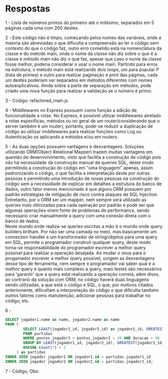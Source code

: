 # Respostas

1 - Lista de números primos do primeiro até o milésimo, separados em 5 páginas cada uma com 200 destes.

2 - Este código não é limpo, começando pelos nomes das variáveis, onde a maioria são abreviadas o que dificulta a compreensão ao ler o código sem contexto do que o código faz, outro erro cometido está na nomenclatura da classe e do método main, onde o nome da classe não diz sobre o que é a classe e método main não diz o que faz, apesar que caso o nome da classe fosse melhor, poderia considerar o usar o nome main. Partindo para erros na estrutura, o método main está realizando dois loops, um para popular P (lista de primes) e outro para realizar paginação e print das páginas, cada um destes poderiam ser separados em métodos diferentes com nomes autoexplicativos. Ainda sobre a parte de separação em métodos, pode criado uma nova função para realizar a validação se o número é primo.

3 - Código: refactored_main.js

4 - Middlewares no Express possuem como função a adição de funcionalidade a rotas. No Express, é possível utilizar middlewares atrelado a rotas específicas, métodos ou no geral de um router(considerando que o server também é um router), portanto, pode-se reduzir a duplicação de código ao utilizar middlewares para realizar funções como Log ou Autenticação os aplicando a métodos e/ou em routers.

5 - As duas opções possuem vantagens e desvantagens. Soluções utilizando ORM(Object Relational Mapper) trazem muitas vantagens em questão de desenvolvimento, visto que facilita a construção de código pois não há necessidade da construção manual de queries SQL, deste modo permitindo a construção do código em "uma linguagem" apenas, assim padronizando o código, o que facilita a interpretação deste por outras pessoas e permitindo uma introdução de novas pessoas na construção do código sem a necessidade de explicar em detalhes a estrutura do banco de dados, outro fator menos mencionado é que alguns ORM possuem por padrão estratégias de mitigação de risco contra ataques de SQL Injection. Entretanto, por o ORM ser um mapper, nem sempre será utilizado as queries mais otimizadas para cada operação por padrão e pode ser que algumas operações virem fonte de problemas de performance, sendo necessario criar manualmente a query com uma conexão direta com o banco de dados.\
Neste mundo onde realiza-se queries escritas a mão é o mundo onde query builders brilham. Por não ser uma camada no meio, mas basicamente um connection handler e um transformador de string/objetos para uma query em SQL, permite o programador construir qualquer query, deste modo torna-se responsabilidade do programador escrever a melhor query possível para realizar a operação desejada. Ao mudar o onus para o progamador escrever a melhor query possível, surgem as desvantagens desse tipo de ferramenta, nem sempre o programador vai saber qual é a melhor query e quanto mais complexo a query, mais testes são necessários para 'garantir' que a query está realizando a operação correta, além disso, ao contrário da solução com ORM, no código haverá duas linguagens sendo utilizadas, a que está o código e SQL, o que, por motivos citados anteriomente, dificultam a interpretação do código o que dificulta também outros fatores como manutenção, adicionar pessoas para trabalhar no código, etc.

6 - 
```sql
SELECT jogador1.name as name, jogador2.name as name
FROM (
        SELECT LEAST(jogador1_id, jogador2_id) as jogador1_id, GREATEST(jogador1_id, jogador2_id) AS jogador2_id
        FROM partidas
        WHERE pontos_jogador1 + pontos_jogador2 > 30 AND duracao > 90
        GROUP BY LEAST(jogador1_id, jogador2_id), GREATEST(jogador1_id, jogador2_id)
        HAVING Count(*) > 2
     ) as partidas
INNER JOIN jogador jogador1 ON jogador1.id = partidas.jogador1_id
INNER JOIN jogador jogador2 ON jogador2.id = partidas.jogador2_id;
```

7 - Código, Obs: 
